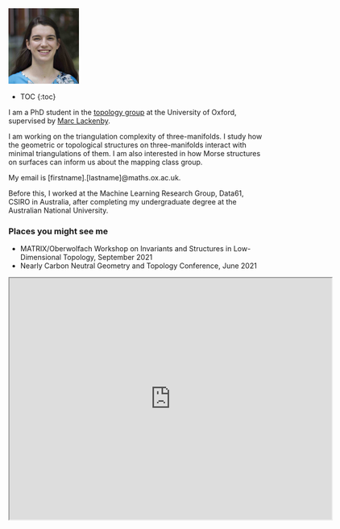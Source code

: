 <img src="files/adele.jpg" width=140 height=150 alt="Head shot">

* TOC
{:toc}

I am a PhD student in the [topology group](https://www.maths.ox.ac.uk/groups/topology) at the University of Oxford, supervised by [Marc Lackenby](http://people.maths.ox.ac.uk/lackenby/).

I am working on the triangulation complexity of three-manifolds.
I study how the geometric or topological structures on three-manifolds interact with minimal triangulations of them.
I am also interested in how Morse structures on surfaces can inform us about the mapping class group.

My email is [firstname].[lastname]@maths.ox.ac.uk.

Before this, I worked at the Machine Learning Research Group, Data61, CSIRO in Australia, after completing my undergraduate degree at the Australian National University.

### Places you might see me
- MATRIX/Oberwolfach Workshop on Invariants and Structures in Low-Dimensional Topology, September 2021
- Nearly Carbon Neutral Geometry and Topology Conference, June 2021

<iframe src="https://drive.google.com/file/d/1rBSK-RpvHIh5lJUbmuUpR41mBBY6u-9J/preview" width="640" height="480" allow="autoplay"></iframe>

